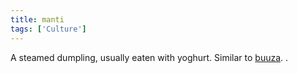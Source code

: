 ```yaml
---
title: manti
tags: ['Culture']
---
```

A steamed dumpling, usually eaten with yoghurt. Similar to [buuza](wiki/buuza-dish.md).
.
